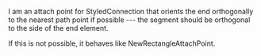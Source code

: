 I am an attach point for StyledConnection that orients the end orthogonally to the nearest path point if possible --- the segment should be orthogonal to the side of the end element.

If this is not possible, it behaves like NewRectangleAttachPoint.